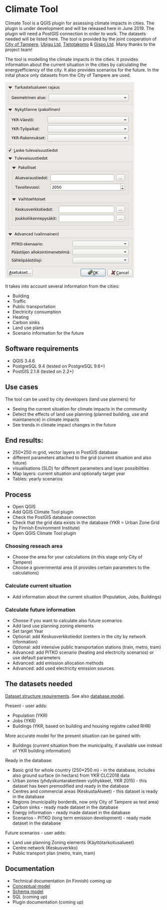# Climate Tool

Climate Tool is a QGIS plugin for assessing climate impacts in cities. The plugin is under development and will be released here in June 2019. The plugin will need a PostGIS connection in order to work. The datasets needed will be listed here. The tool is provided by the joint cooperation of [City of Tampere](https://www.tampere.fi/), [Ubigu Ltd](https://www.ubigu.fi/en/), [Tietotakomo](https://www.tietotakomo.fi/) & [Gispo Ltd](https://www.gispo.fi/en/home/). Many thanks to the project team!

The tool is modelling the climate impacts in the cities. It provides  information about the current situation in the cities by calculating the  energyefficiency of the city. It also provides scenarios for the future. In the inital phace only datasets from the City of Tampere are used. 

![alt text](Climate_tool_UI_v1.png)

It takes into account several information from the cities:

- Building
- Traffic
- Public transportation
- Electricity consumption
- Heating
- Carbon sinks
- Land use plans
- Scenario information for the future

## Software requirements

- QGIS 3.4.6
- PostgreSQL 9.4 (tested on PostgreSQL 9.6+)
- PostGIS 2.1.8 (tested on 2.2+)

## Use cases

The tool can be used by city developers (land use planners) for
- Seeing the current situation for climate impacts in the community
- Detect the effects of land use planning (planned building, use and maintanence) in climate impacts
- See trends in climate impact changes in the future

## End results:

- 250*250 m grid, vector layers in PostGIS database
- different parameters attached to the grid (current situation and also future)
- visualisations (SLD) for different parameters and layer possibilities
- Map layers: current situation and optionally target year
- Tables: yearly scenarios

## Process
- Open QGIS
- Add QGIS Climate Tool plugin
- Check the PostGIS database connection
- Check that the grid data exists in the database (YKR = Urban Zone Grid by Finnish Environment Institute) 
- Open QGIS Climate Tool plugin

### Choosing reseach area
- Choose the area for your calculations (in this stage only City of Tampere)
- Choose a governmental area (it provides certain parameters to the calculations)

### Calculate current situation
- Add information about the current situation (Population, Jobs, Buildings)

### Calculate future information
- Choose if you want to calculate also future scenarios 
- Add land use planning zoning elements
- Set target Year
- Optional: add Keskusverkkotiedot (centers in the city by network information)
- Optional: add intensive public transportation stations (train, metro, tram)
- Advanced: add PITKO scenario (heating and electricity scenarios) or use default parameters
- Advanced: add emission allocation methods
- Advanced: add used electricity emission sources

## The datasets needed

[Dataset structure requirements](docs/dataset_requirements.md). See also [database model](docs/database.md). 

Present - user adds:
- Population (YKR) 
- Jobs (YKR)
- Buildings (YKR, based on building and housing registre called RHR) 

More accurate model for the present situation can be gained with:
- Buildings (current situation from the municipality, if available use instead of YKR building information)

Ready in the database:
- Basic grid for whole country (250*250 m) - in the database, includes also ground surface (in hectars) from YKR CLC2018 data
- Urban zones (yhdyskuntarakenteen vyöhykkeet, YKR 2015) - this dataset has been premodified and ready in the database
- Centres and commercial areas (KeskustaAlueet) - this dataset is ready in the database
- Regions (municipality borderds, now only City of Tampere as test area)
- Carbon sinks - ready made dataset in the database
- Energy information  - ready made dataset in the database
- Scenarios - PITKO (long term emission development) - ready made dataset in the database

Future scenarios - user adds:
- Land use planning Zoning elements (Käyttötarkoitusalueet)
- Centre network (Keskusverkko)
- Public transport plan (metro, train, tram)

## Documentation

- Technical documentation (in Finnish) coming up
- [Conceptual model](https://github.com/GispoCoding/assesclimateimpact/blob/master/Ilmastoty%C3%B6kalu_k%C3%A4sitemalli_gispo.png)
- [Schema model](https://github.com/GispoCoding/assesclimateimpact/blob/master/DatabaseModel.md)
- SQL (coming up)
- Plugin documentation (coming up)


